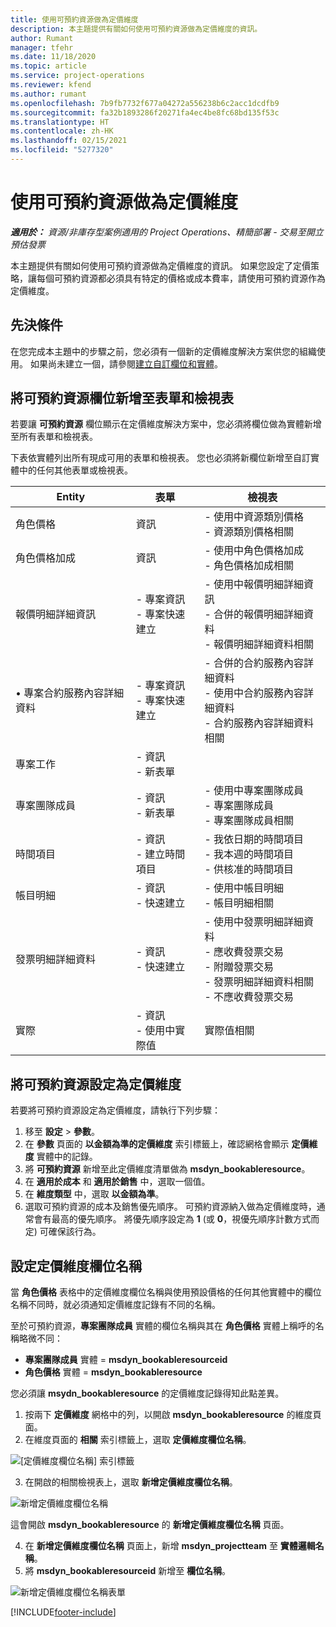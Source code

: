```yaml
---
title: 使用可預約資源做為定價維度
description: 本主題提供有關如何使用可預約資源做為定價維度的資訊。
author: Rumant
manager: tfehr
ms.date: 11/18/2020
ms.topic: article
ms.service: project-operations
ms.reviewer: kfend
ms.author: rumant
ms.openlocfilehash: 7b9fb7732f677a04272a556238b6c2acc1dcdfb9
ms.sourcegitcommit: fa32b1893286f20271fa4ec4be8fc68bd135f53c
ms.translationtype: HT
ms.contentlocale: zh-HK
ms.lasthandoff: 02/15/2021
ms.locfileid: "5277320"
---
```

# <a name="use-a-bookable-resource-as-a-pricing-dimension"></a>使用可預約資源做為定價維度

 _**適用於：** 資源/非庫存型案例適用的 Project Operations、精簡部署 - 交易至開立預估發票_ 

本主題提供有關如何使用可預約資源做為定價維度的資訊。 如果您設定了定價策略，讓每個可預約資源都必須具有特定的價格或成本費率，請使用可預約資源作為定價維度。

## <a name="prerequisites"></a>先決條件
在您完成本主題中的步驟之前，您必須有一個新的定價維度解決方案供您的組織使用。 如果尚未建立一個，請參閱[建立自訂欄位和實體](../pricing-costing/create-custom-fields-entities-pricing-dimensions.md)。

## <a name="add-the-bookable-resource-field-to-forms-and-views"></a>將可預約資源欄位新增至表單和檢視表
若要讓 **可預約資源** 欄位顯示在定價維度解決方案中，您必須將欄位做為實體新增至所有表單和檢視表。

下表依實體列出所有現成可用的表單和檢視表。 您也必須將新欄位新增至自訂實體中的任何其他表單或檢視表。

|   Entity        | 表單   |檢視表        |
| ------------------------------|---------------------------------|----------------------------------|
|  角色價格| 資訊 | - 使用中資源類別價格<br> - 資源類別價格相關 |
|  角色價格加成| 資訊| - 使用中角色價格加成<br>- 角色價格加成相關 |
|  報價明細詳細資訊| - 專案資訊<br>- 專案快速建立| - 使用中報價明細詳細資訊<br>- 合併的報價明細詳細資料<br>- 報價明細詳細資料相關 |
|  • 專案合約服務內容詳細資料| - 專案資訊<br>- 專案快速建立| - 合併的合約服務內容詳細資料<br>- 使用中合約服務內容詳細資料<br>- 合約服務內容詳細資料相關 |
|  專案工作| - 資訊<br>- 新表單| &nbsp; |
|  專案團隊成員| - 資訊<br>- 新表單| - 使用中專案團隊成員<br>- 專案團隊成員<br>- 專案團隊成員相關 |
|  時間項目| - 資訊<br>- 建立時間項目| - 我依日期的時間項目<br>- 我本週的時間項目<br>- 供核准的時間項目|
|  帳目明細| - 資訊<br>- 快速建立| - 使用中帳目明細<br>- 帳目明細相關 |
|  發票明細詳細資料| - 資訊<br>- 快速建立| - 使用中發票明細詳細資料<br>- 應收費發票交易<br>- 附贈發票交易<br>- 發票明細詳細資料相關 <br>- 不應收費發票交易|
|  實際| - 資訊<br>- 使用中實際值| 實際值相關 |

## <a name="set-up-a-bookable-resource-as-a-pricing-dimension"></a>將可預約資源設定為定價維度
若要將可預約資源設定為定價維度，請執行下列步驟：

1. 移至 **設定** > **參數**。 
2. 在 **參數** 頁面的 **以金額為準的定價維度** 索引標籤上，確認網格會顯示 **定價維度** 實體中的記錄。 
2. 將 **可預約資源** 新增至此定價維度清單做為 **msdyn_bookableresource**。 
3. 在 **適用於成本** 和 **適用於銷售** 中，選取一個值。
4. 在 **維度類型** 中，選取 **以金額為準**。 
5. 選取可預約資源的成本及銷售優先順序。 可預約資源納入做為定價維度時，通常會有最高的優先順序。 將優先順序設定為 **1** (或 **0**，視優先順序計數方式而定) 可確保該行為。

## <a name="set-up-pricing-dimension-field-names"></a>設定定價維度欄位名稱

當 **角色價格** 表格中的定價維度欄位名稱與使用預設價格的任何其他實體中的欄位名稱不同時，就必須通知定價維度記錄有不同的名稱。  

至於可預約資源，**專案團隊成員** 實體的欄位名稱與其在 **角色價格** 實體上稱呼的名稱略微不同： 

 - **專案團隊成員** 實體 = **msdyn_bookableresourceid**
 - **角色價格** 實體 = **msdyn_bookableresource**

您必須讓 **msydn_bookableresource** 的定價維度記錄得知此點差異。

1. 按兩下 **定價維度** 網格中的列，以開啟 **msdyn_bookableresource** 的維度頁面。
2. 在維度頁面的 **相關** 索引標籤上，選取 **定價維度欄位名稱**。

  ![[定價維度欄位名稱] 索引標籤](media/PD-fieldname.png)

3. 在開啟的相關檢視表上，選取 **新增定價維度欄位名稱**。

  ![新增定價維度欄位名稱](media/Add-NewPD-fieldname.png)

  這會開啟 **msdyn_bookableresource** 的 **新增定價維度欄位名稱** 頁面。 

4. 在 **新增定價維度欄位名稱** 頁面上，新增 **msdyn_projectteam** 至 **實體邏輯名稱**。
5. 將 **msdyn_bookableresourceid** 新增至 **欄位名稱**。

 ![新增定價維度欄位名稱表單](media/PD-fieldname-Added.png)


[!INCLUDE[footer-include](../includes/footer-banner.md)]